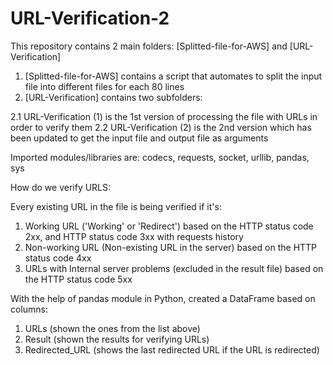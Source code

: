 # URL-Verification-2

This repository contains 2 main folders: [Splitted-file-for-AWS] and [URL-Verification]

1. [Splitted-file-for-AWS] contains a script that automates to split the input file into different files for each 80 lines
2. [URL-Verification] contains two subfolders:

  2.1 URL-Verification (1) is the 1st version of processing the file with URLs in order to verify them
  2.2 URL-Verification (2) is the 2nd version which has been updated to get the input file and output file as arguments

Imported modules/libraries are:
codecs, requests, socket, urllib, pandas, sys

How do we verify URLS:

Every existing URL in the file is being verified if it's:
  1. Working URL ('Working' or 'Redirect') based on the HTTP status code 2xx, and HTTP status code 3xx with requests history
  2. Non-working URL (Non-existing URL in the server) based on the HTTP status code 4xx
  3. URLs with Internal server problems (excluded in the result file) based on the HTTP status code 5xx

With the help of pandas module in Python, created a DataFrame based on columns:
  1. URLs (shown the ones from the list above)
  2. Result (shown the results for verifying URLs)
  3. Redirected_URL (shows the last redirected URL if the URL is redirected)
